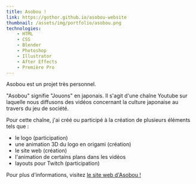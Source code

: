 ```yaml
---
title: Asobou !
link: https://gothor.github.io/asobou-website
thumbnail: /assets/img/portfolio/asobou.png
technologies:
    - HTML
    - CSS
    - Blender
    - Photoshop
    - Illustrator
    - After Effects
    - Première Pro
---
```


Asobou est un projet très personnel.

"Asobou" signifie "Jouons" en japonais. Il s'agit d'une chaîne Youtube sur laquelle nous diffusons des vidéos concernant la culture japonaise au travers du jeu de société.

Pour cette chaîne, j'ai créé ou participé à la création de plusieurs éléments tels que :
- le logo (participation)
- une animation 3D du logo en origami (création)
- le site web (création)
- l'animation de certains plans dans les vidéos
- layouts pour Twitch (participation)

Pour plus d'informations, visitez [le site web d'Asobou !](https://gothor.github.io/asobou-website)